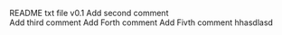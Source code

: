 README txt file v0.1
Add second comment  
Add third comment
Add Forth comment
Add Fivth comment
hhasdlasd
